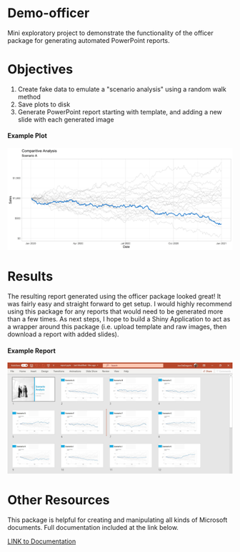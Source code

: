 # Demo-officer
Mini exploratory project to demonstrate the functionality of the officer package for generating automated PowerPoint reports.

# Objectives

1. Create fake data to emulate a "scenario analysis" using a random walk method
2. Save plots to disk
3. Generate PowerPoint report starting with template, and adding a new slide with each generated image

#### Example Plot
![alt text](https://github.com/jdegregorio/Demo-officer/blob/master/plots/plot_scenario_A.jpg?raw=true)

# Results

The resulting report generated using the officer package looked great! It was fairly easy and straight forward to get setup. I would highly recommend using this package for any reports that would need to be generated more than a few times.  As next steps, I hope to build a Shiny Application to act as a wrapper around this package (i.e. upload template and raw images, then download a report with added slides).

#### Example Report

![alt text](https://github.com/jdegregorio/Demo-officer/blob/master/artifacts/screenshot_output.jpg?raw=true)


# Other Resources

This package is helpful for creating and manipulating all kinds of Microsoft documents. Full documentation included at the link below.

[LINK to Documentation](https://davidgohel.github.io/officer/)
